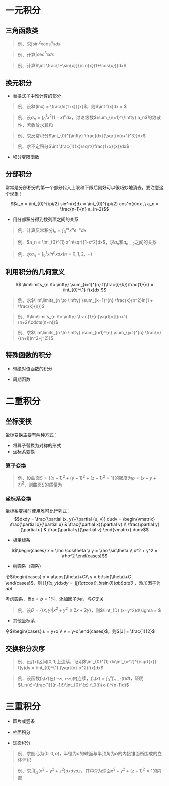 <script>
  document.addEventListener('DOMContentLoaded', () => {
    pars = document.querySelectorAll('blockquote>p')
    for (let i = 0; i < pars.length; i++) {
      pars[i].innerHTML = pars[i].innerHTML.replaceAll(/<br\s*[\/]?>/gi, '\\\\')
    }
  })
</script>
<script type="text/x-mathjax-config">
  MathJax.Hub.Config({
    tex2jax: {
      inlineMath: [ ['$','$'], ["\\(","\\)"] ],
      processEscapes: true
    }
  });
</script>
<script type="text/javascript"
  src="https://cdn.mathjax.org/mathjax/latest/MathJax.js?config=TeX-AMS-MML_HTMLorMML">
</script>

# 一元积分

## 三角函数类

> 例、求$\int \sin^{2}x\cos^{4}xdx$ 

> 例、计算$\int \sec^{3}xdx$

> 例、计算$\int \frac{1+\sin{x}}{\sin{x}(1+\cos{x})}dx$

## 换元积分

+ 替换式子中难计算的部分

> 例、设$f(lnx) = \frac{ln(1+x)}{x}$，则$\int f(x)dx = $

> 例、设$a_n=\int_{0}^{1} x^2(1-x)^ndx$，讨论级数$\sum_{n=1}^{\infty} a_n$的敛散性，若收敛求其和

> 例、求反常积分$\int_{0}^{\infty} \frac{dx}{\sqrt{x(x+1)^3}}dx$ 

> 例、求不定积分$\int \frac{1}{x}\sqrt{\frac{1+x}{x}}dx$ 

+ 积分变限函数

## 分部积分

常常是分部积分的第一个部分代入上限和下限后刚好可以很巧妙地消去，要注意这个现象！

$$a_n = \int_{0}^{\pi/2} sin^n(x)dx = \int_{0}^{\pi/2} cos^n(x)dx ,\ a_n = \frac{n-1}{n} a_{n-2}$$

+ 用分部积分得到数列项之间的关系

> 例、计算反常积分$I_n = \int_{0}^{\infty} x^ne^{-x}dx$ 

> 例、$a_n = \int_{0}^{1} x^n\sqrt{1-x^2}dx$，求$a_n$和$a_{n-2}$之间的关系 

> 例、求$a_n = \int_{0}^{1} xln^{n}xdx(n=0,1,2,\cdots)$

## 利用积分的几何意义

$$ \lim\limits_{n \to \infty} \sum_{i=1}^{n} f(\frac{i}{k})\frac{1}{n} = \int_{0}^{1} f(x)dx $$ 

> 例、求$\lim\limits_{n \to \infty} \sum_{k=1}^{n} \frac{k}{n^2}ln(1 + \frac{k}{n})$ 

> 例、$\lim\limits_{n \to \infty} \frac{1}{n}\sqrt[n]{(n+1)(n+2)\cdots(n+n)}$ 

> 例、求$\lim\limits_{n \to \infty} \sum_{i=1}^{n} \sum_{j=1}^{n} \frac{n}{(n+i)(n^2+j^2)}$

## 特殊函数的积分

+ 带绝对值函数的积分

+ 周期函数

# 二重积分

## 坐标变换

坐标变换主要有两种方式：
+ 将算子替换为对称的形式
+ 坐标系变换

### 算子变换

> 例、设曲面$S=\{(x-1)^2+(y-1)^2+(z-1)^2 = 1\}$的密度为$\rho=(x+y+z)^2$，则曲面$S$的质量为

### 坐标系变换

坐标系变换时使用雅可比行列式：
$$dxdy = \frac{\partial (x, y)}{\partial (u, v)} dudv = \begin{vmatrix}
\frac{\partial x}{\partial u} & \frac{\partial x}{\partial v} \\
\frac{\partial y}{\partial u} & \frac{\partial y}{\partial v}
\end{vmatrix} dudv$$ 

+ 极坐标系

$$\begin{cases}
x = \rho \cos\theta \\
y = \rho \sin\theta \\
x^2 + y^2 = \rho^2
\end{cases}$$

+ 椭圆系（圆系）

令$\begin{cases}
x = at\cos{\theta}+C\\
y = bt\sin{\theta}+C
\end{cases}$，则$\iint f(x,y)dxdy = \iint f(at\cos{\theta}, bt\sin{\theta})(abt) dt d\theta$
，添加因子为$abt$ 

考虑圆系，当$a=b=1$时，添加因子为$t$，与$C$无关

> 例、设$D = \{(x,y) | x^2 + y^2 \le 2x + 2y\}$，则$\iint_{D} (x+y^2)d\sigma = $

+ 其他坐标系

令$\begin{cases}
u = y+x \\
v = y-x
\end{cases}$，则$|J| = \frac{1}{2}$ 

## 交换积分次序

> 例、设$f(x)$区间$[0,1]$上连续，证明$\int_{0}^{1} dx\int_{x^2}^{\sqrt{x}} f(y)dy = \int_{0}^{1} (\sqrt{x}-x^2)f(x)dx$ 

> 例、设函数$f_0(x)$在$(-\infty, +\infty)$内连续，$f_n(x)=\int_{0}^{x} f_{n-1}(t)dt$，证明$f_n(x)=\frac{1}{(n-1)!}\int_{0}^{x} f_0(t)(x-t)^{n-1}dt$

# 三重积分

+ 圆片或竖条

+ 柱面积分

+ 球面积分

> 例、求圆心为$(0,0,a)$，半径为$a$的球面与半顶角为$\alpha$的内接锥面所围成的立体体积

> 例、求$\iiint_{\Omega} (x^2+y^2+z^2)dxdydz$，其中$\Omega$为球面$x^2+y^2+(z-1)^2 = 1$的内部
